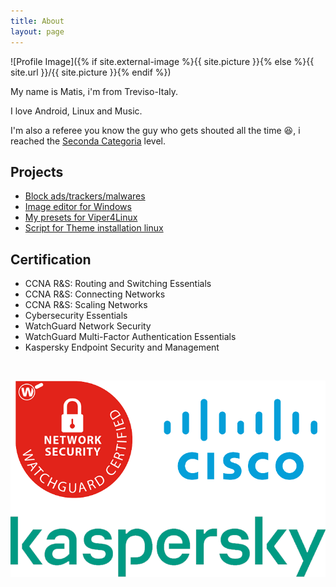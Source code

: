 ```yaml
---
title: About
layout: page
---
```

![Profile Image]({% if site.external-image %}{{ site.picture }}{% else %}{{ site.url }}/{{ site.picture }}{% endif %})

<p>My name is Matis, i'm from Treviso-Italy.</p>
<p>I love Android, Linux and Music.</p>
<p>I'm also a referee you know the guy who gets shouted all the time 😆, 
i reached the <a href="https://en.wikipedia.org/wiki/Seconda_Categoria">Seconda Categoria</a> level.</p>


<h2>Projects</h2>
<ul>
	<li><a href="https://github.com/Rush-er/SickAdsNew">Block ads/trackers/malwares</a></li>
	<li><a href="https://github.com/Rush-er/PhotoS">Image editor for Windows</a></li>
	<li><a href="https://github.com/Rush-er/Viper4Linux-Configs">My presets for Viper4Linux</a></li>
	<li><a href="https://github.com/Rush-er/themeInstaller">Script for Theme installation linux</a></li>
</ul>


<h2>Certification</h2>
<ul class="skill-list">
	<li>CCNA R&S: Routing and Switching Essentials</li>
	<li>CCNA R&S: Connecting Networks</li>
	<li>CCNA R&S: Scaling Networks</li>
	<li>Cybersecurity Essentials</li>
	<li>WatchGuard Network Security</li>
	<li>WatchGuard Multi-Factor Authentication Essentials</li>
	<li>Kaspersky Endpoint Security and Management</li>
</ul>

&nbsp;
&nbsp;

![](assets/images/cert.png)


